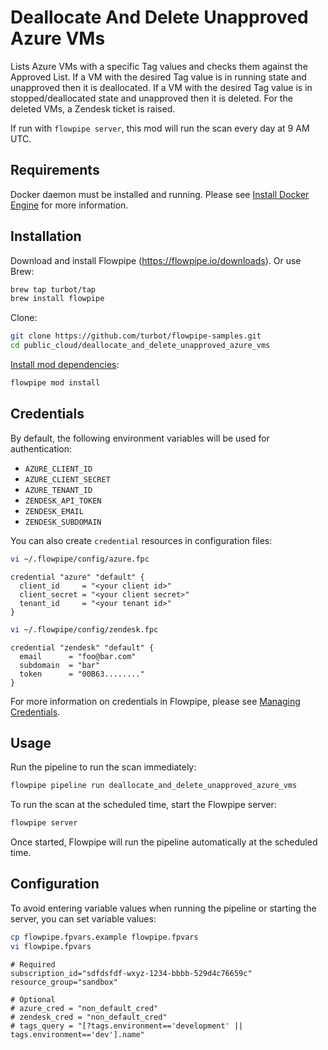 # Deallocate And Delete Unapproved Azure VMs

Lists Azure VMs with a specific Tag values and checks them against the Approved List. If a VM with the desired Tag value is in running state and unapproved then it is deallocated. If a VM with the desired Tag value is in stopped/deallocated state and unapproved then it is deleted. For the deleted VMs, a Zendesk ticket is raised.

If run with `flowpipe server`, this mod will run the scan every day at 9 AM UTC.

## Requirements

Docker daemon must be installed and running. Please see [Install Docker Engine](https://docs.docker.com/engine/install/) for more information.

## Installation

Download and install Flowpipe (https://flowpipe.io/downloads). Or use Brew:

```sh
brew tap turbot/tap
brew install flowpipe
```

Clone:

```sh
git clone https://github.com/turbot/flowpipe-samples.git
cd public_cloud/deallocate_and_delete_unapproved_azure_vms
```

[Install mod dependencies](https://flowpipe.io/docs/build/mod-dependencies#mod-dependencies):

```sh
flowpipe mod install
```

## Credentials

By default, the following environment variables will be used for authentication:

- `AZURE_CLIENT_ID`
- `AZURE_CLIENT_SECRET`
- `AZURE_TENANT_ID`
- `ZENDESK_API_TOKEN`
- `ZENDESK_EMAIL`
- `ZENDESK_SUBDOMAIN`

You can also create `credential` resources in configuration files:

```sh
vi ~/.flowpipe/config/azure.fpc
```

```hcl
credential "azure" "default" {
  client_id     = "<your client id>"
  client_secret = "<your client secret>"
  tenant_id     = "<your tenant id>"
}
```

```sh
vi ~/.flowpipe/config/zendesk.fpc
```

```hcl
credential "zendesk" "default" {
  email      = "foo@bar.com"
  subdomain  = "bar"
  token      = "00B63........"
}
```

For more information on credentials in Flowpipe, please see [Managing Credentials](https://flowpipe.io/docs/run/credentials).

## Usage

Run the pipeline to run the scan immediately:

```sh
flowpipe pipeline run deallocate_and_delete_unapproved_azure_vms
```

To run the scan at the scheduled time, start the Flowpipe server:

```sh
flowpipe server
```

Once started, Flowpipe will run the pipeline automatically at the scheduled time.

## Configuration

To avoid entering variable values when running the pipeline or starting the server, you can set variable values:

```sh
cp flowpipe.fpvars.example flowpipe.fpvars
vi flowpipe.fpvars
```

```hcl
# Required
subscription_id="sdfdsfdf-wxyz-1234-bbbb-529d4c76659c"
resource_group="sandbox"

# Optional
# azure_cred = "non_default_cred"
# zendesk_cred = "non_default_cred"
# tags_query = "[?tags.environment=='development' || tags.environment=='dev'].name"
```
